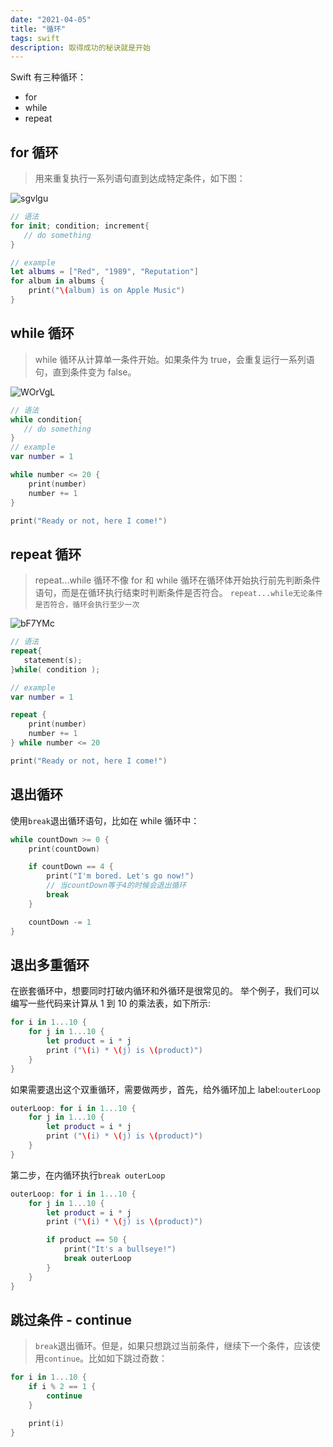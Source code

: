 ```yaml
---
date: "2021-04-05"
title: "循环"
tags: swift
description: 取得成功的秘诀就是开始
---
```


Swift 有三种循环：

-   for
-   while
-   repeat

## for 循环

> 用来重复执行一系列语句直到达成特定条件，如下图：

![sgvlgu](https://cdn.jsdelivr.net/gh/manonicu/pics@master/uPic/sgvlgu.png)

```swift
// 语法
for init; condition; increment{
   // do something
}

// example
let albums = ["Red", "1989", "Reputation"]
for album in albums {
    print("\(album) is on Apple Music")
}
```

## while 循环

> while 循环从计算单一条件开始。如果条件为 true，会重复运行一系列语句，直到条件变为 false。

![WOrVgL](https://cdn.jsdelivr.net/gh/manonicu/pics@master/uPic/WOrVgL.png)

```swift
// 语法
while condition{
   // do something
}
// example
var number = 1

while number <= 20 {
    print(number)
    number += 1
}

print("Ready or not, here I come!")
```

## repeat 循环

> repeat...while 循环不像 for 和 while 循环在循环体开始执行前先判断条件语句，而是在循环执行结束时判断条件是否符合。
> `repeat...while无论条件是否符合，循环会执行至少一次`

![bF7YMc](https://cdn.jsdelivr.net/gh/manonicu/pics@master/uPic/bF7YMc.png)

```swift
// 语法
repeat{
   statement(s);
}while( condition );

// example
var number = 1

repeat {
    print(number)
    number += 1
} while number <= 20

print("Ready or not, here I come!")
```

## 退出循环

使用`break`退出循环语句，比如在 while 循环中：

```swift
while countDown >= 0 {
    print(countDown)

    if countDown == 4 {
        print("I'm bored. Let's go now!")
		// 当countDown等于4的时候会退出循环
        break
    }

    countDown -= 1
}
```

## 退出多重循环

在嵌套循环中，想要同时打破内循环和外循环是很常见的。
举个例子，我们可以编写一些代码来计算从 1 到 10 的乘法表，如下所示:

```swift
for i in 1...10 {
    for j in 1...10 {
        let product = i * j
        print ("\(i) * \(j) is \(product)")
    }
}
```

如果需要退出这个双重循环，需要做两步，首先，给外循环加上 label:`outerLoop`

```swift
outerLoop: for i in 1...10 {
    for j in 1...10 {
        let product = i * j
        print ("\(i) * \(j) is \(product)")
    }
}
```

第二步，在内循环执行`break outerLoop`

```swift
outerLoop: for i in 1...10 {
    for j in 1...10 {
        let product = i * j
        print ("\(i) * \(j) is \(product)")

        if product == 50 {
            print("It's a bullseye!")
            break outerLoop
        }
    }
}
```

## 跳过条件 - continue

> `break`退出循环。但是，如果只想跳过当前条件，继续下一个条件，应该使用`continue`。比如如下跳过奇数：

```swift
for i in 1...10 {
    if i % 2 == 1 {
        continue
    }

    print(i)
}
```
